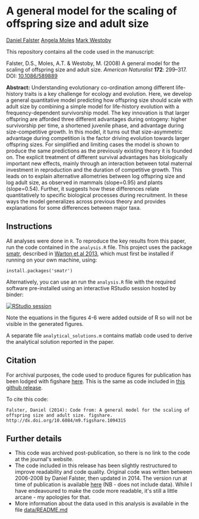 # A general model for the scaling of offspring size and adult size

[Daniel Falster](http://danielfalster.com/)
[Angela Moles](http://www.bees.unsw.edu.au/angela-moles)
[Mark Westoby](http://bio.mq.edu.au/research/groups/ecology//westoby/mark.htm)

This repository contains all the code used in the manuscript:
  
Falster, D.S., Moles, A.T. & Westoby, M. (2008) A general model for the scaling of offspring size and adult size. *American Naturalist* **172**: 299–317. DOI: [10.1086/589889](http://doi.org/10.1086/589889)

**Abstract:** Understanding evolutionary co-ordination among different life-history traits is a key challenge for ecology and evolution. Here, we develop a general quantitative model predicting how offspring size should scale with adult size by combining a simple model for life-history evolution with a frequency-dependent survivorship model. The key innovation is that larger offspring are afforded three different advantages during ontogeny: higher survivorship per time, a shortened juvenile phase, and advantage during size-competitive growth. In this model, it turns out that size-asymmetric advantage during competition is the factor driving evolution towards larger offspring sizes. For simplified and limiting cases the model is shown to produce the same predictions as the previously existing theory it is founded on. The explicit treatment of different survival advantages has biologically important new effects, mainly through an interaction between total maternal investment in reproduction and the duration of competitive growth. This leads on to explain alternative allometries between log offspring size and log adult size, as observed in mammals (slope=0.95) and plants (slope=0.54). Further, it suggests how these differences relate quantitatively to specific biological processes during recruitment. In these ways the model generalizes across previous theory and provides explanations for some differences between major taxa.

## Instructions

All analyses were done in `R`. To reproduce the key results from this paper, run the code contained in the `analysis.R` file. This project uses the package [smatr](cran.r-project.org/package=smatr), described in [Warton et al 2013](http://doi.org/10.1111/j.2041-210X.2011.00153.x), which must first be installed if running on your own machine, using: 
  
```
install.packages('smatr')
```

Alternatively, you can use an run the `analysis.R` file with the required software pre-installed using an interactive RStudio session hosted by binder:
  
[![RStudio session](http://mybinder.org/badge_logo.svg)](https://mybinder.org/v2/gh/smwindecker/Falster_2008_AmNat_offspring_model/master?urlpath=rstudio)

Note the equations in the figures 4-6 were added outside of R so will not be visible in the generated figures.

A separate file  `analytical_solutions.m` contains matlab code used to derive the analytical solution reported in the paper.

## Citation

For archival purposes, the code used to produce figures for publication has been lodged with figshare [here](http://dx.doi.org/10.6084/m9.figshare.1094315). This is the same as code included in [this github release](https://github.com/dfalster/Falster_2008_AmNat_offspring_model/releases/tag/1.0).

To cite this code:
  
```
Falster, Daniel (2014): Code from: A general model for the scaling of offspring size and adult size. figshare. http://dx.doi.org/10.6084/m9.figshare.1094315
```

## Further details

- This code was archived post-publication, so there is no link to the code at the journal's website.
- The code included in this release has been slightly restructured to improve readability and code quality. Original code was written between 2006-2008 by Daniel Falster, then updated in 2014. The version run at time of publication is available [here](https://github.com/dfalster/Falster_2008_AmNat_offspring_model/tree/c06c5de3a54b4589581b2f74b2c9fc5d1529fd6d) (NB - does not include data). While I have endeavoured to make the code more readable, it's still a little arcane - my apologies for that.
- More information about the data used in this analysis is available in the file [data/README.md](data/README.md)

